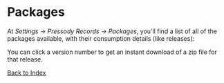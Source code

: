 # Packages

At _Settings &rarr; Pressody Records &rarr; Packages_, you'll find a list of all of the packages available, with their consumption details (like releases):

You can click a version number to get an instant download of a zip file for that release.

[Back to Index](index.md)
